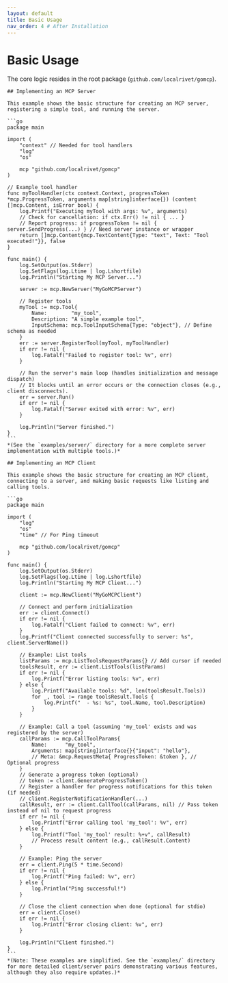 ```yaml
---
layout: default
title: Basic Usage
nav_order: 4 # After Installation
---
```


# Basic Usage

The core logic resides in the root package (`github.com/localrivet/gomcp`).

    ## Implementing an MCP Server

    This example shows the basic structure for creating an MCP server, registering a simple tool, and running the server.

    ```go
    package main

    import (
    	"context" // Needed for tool handlers
    	"log"
    	"os"

    	mcp "github.com/localrivet/gomcp"
    )

    // Example tool handler
    func myToolHandler(ctx context.Context, progressToken *mcp.ProgressToken, arguments map[string]interface{}) (content []mcp.Content, isError bool) {
    	log.Printf("Executing myTool with args: %v", arguments)
    	// Check for cancellation: if ctx.Err() != nil { ... }
    	// Report progress: if progressToken != nil { server.SendProgress(...) } // Need server instance or wrapper
    	return []mcp.Content{mcp.TextContent{Type: "text", Text: "Tool executed!"}}, false
    }

    func main() {
    	log.SetOutput(os.Stderr)
    	log.SetFlags(log.Ltime | log.Lshortfile)
    	log.Println("Starting My MCP Server...")

    	server := mcp.NewServer("MyGoMCPServer")

    	// Register tools
    	myTool := mcp.Tool{
    		Name:        "my_tool",
    		Description: "A simple example tool",
    		InputSchema: mcp.ToolInputSchema{Type: "object"}, // Define schema as needed
    	}
    	err := server.RegisterTool(myTool, myToolHandler)
    	if err != nil {
    		log.Fatalf("Failed to register tool: %v", err)
    	}

    	// Run the server's main loop (handles initialization and message dispatch)
    	// It blocks until an error occurs or the connection closes (e.g., client disconnects).
    	err = server.Run()
    	if err != nil {
    		log.Fatalf("Server exited with error: %v", err)
    	}

    	log.Println("Server finished.")
    }
    ```
    *(See the `examples/server/` directory for a more complete server implementation with multiple tools.)*

    ## Implementing an MCP Client

    This example shows the basic structure for creating an MCP client, connecting to a server, and making basic requests like listing and calling tools.

    ```go
    package main

    import (
    	"log"
    	"os"
    	"time" // For Ping timeout

    	mcp "github.com/localrivet/gomcp"
    )

    func main() {
    	log.SetOutput(os.Stderr)
    	log.SetFlags(log.Ltime | log.Lshortfile)
    	log.Println("Starting My MCP Client...")

    	client := mcp.NewClient("MyGoMCPClient")

    	// Connect and perform initialization
    	err := client.Connect()
    	if err != nil {
    		log.Fatalf("Client failed to connect: %v", err)
    	}
    	log.Printf("Client connected successfully to server: %s", client.ServerName())

    	// Example: List tools
    	listParams := mcp.ListToolsRequestParams{} // Add cursor if needed
    	toolsResult, err := client.ListTools(listParams)
    	if err != nil {
    		log.Printf("Error listing tools: %v", err)
    	} else {
    		log.Printf("Available tools: %d", len(toolsResult.Tools))
    		for _, tool := range toolsResult.Tools {
    			log.Printf("  - %s: %s", tool.Name, tool.Description)
    		}
    	}

    	// Example: Call a tool (assuming 'my_tool' exists and was registered by the server)
    	callParams := mcp.CallToolParams{
    		Name:      "my_tool",
    		Arguments: map[string]interface{}{"input": "hello"},
    		// Meta: &mcp.RequestMeta{ ProgressToken: &token }, // Optional progress
    	}
    	// Generate a progress token (optional)
    	// token := client.GenerateProgressToken()
    	// Register a handler for progress notifications for this token (if needed)
    	// client.RegisterNotificationHandler(...)
    	callResult, err := client.CallTool(callParams, nil) // Pass token instead of nil to request progress
    	if err != nil {
    		log.Printf("Error calling tool 'my_tool': %v", err)
    	} else {
    		log.Printf("Tool 'my_tool' result: %+v", callResult)
    		// Process result content (e.g., callResult.Content)
    	}

    	// Example: Ping the server
    	err = client.Ping(5 * time.Second)
    	if err != nil {
    		log.Printf("Ping failed: %v", err)
    	} else {
    		log.Println("Ping successful!")
    	}

    	// Close the client connection when done (optional for stdio)
    	err = client.Close()
    	if err != nil {
    		log.Printf("Error closing client: %v", err)
    	}

    	log.Println("Client finished.")
    }
    ```
    *(Note: These examples are simplified. See the `examples/` directory for more detailed client/server pairs demonstrating various features, although they also require updates.)*
